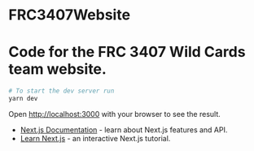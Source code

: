 # FRC3407Website

Code for the FRC 3407 Wild Cards team website.
=======
```bash
# To start the dev server run
yarn dev
```

Open [http://localhost:3000](http://localhost:3000) with your browser to see the result.
- [Next.js Documentation](https://nextjs.org/docs) - learn about Next.js features and API.
- [Learn Next.js](https://nextjs.org/learn) - an interactive Next.js tutorial.
